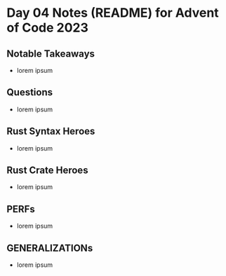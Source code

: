 # Day 04 Notes (README) for Advent of Code 2023

## Notable Takeaways

- lorem ipsum

## Questions

- lorem ipsum

## Rust Syntax Heroes

- lorem ipsum

## Rust Crate Heroes

- lorem ipsum

## PERFs

- lorem ipsum

## GENERALIZATIONs

- lorem ipsum
